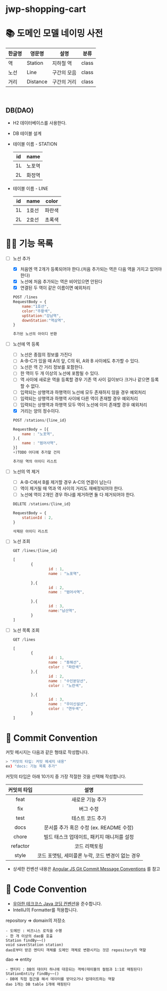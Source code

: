 # jwp-shopping-cart

# 📚 도메인 모델 네이밍 사전

| 한글명  | 영문명      | 설명      | 분류    |
|------|----------|---------|-------|
| 역    | Station  | 지하철 역   | class |
| 노선   | Line     | 구간의 모음  | class |
| 거리   | Distance | 구간의 거리  | class |

<br>

## DB(DAO)

- H2 데이터베이스를 사용한다.
- DB 테이블 설계
- 테이블 이름 - STATION

    | id | name |
    | --- | --- |
    | 1L | 노포역 |
    | 2L | 화정역 |

- 테이블 이름 - LINE

    | id | name | color |
    | --- | --- | --- |
    | 1L | 1호선 | 파란색 |
    | 2L | 2호선 | 초록색 |

# 👨‍🍳 기능 목록

- [ ]  노선 추가
    - [x] 처음엔 역 2개가 등록되어야 한다.(처음 추가되는 역은 다음 역을 가지고 있어야 한다)
    - [x] 노선에 처음 추가되는 역은 비어있으면 안된다
    - [x] 연결된 두 역이 같은 이름이면 예외처리

   ```jsx
   POST /lines
   RequestBody = {
       name:"1호선",
       color:"주황색",
       upStation:"강남역",
       downStation:"역삼역",
   }
   ```

   ```jsx
   추가된 노선의 아이디 반환
   ```

- [ ]  노선에 역 등록
    - [ ] 노선은 종점의 정보를 가진다
    - [ ]  A-B-C가 있을 때 A의 앞, C의 뒤, A와 B 사이에도 추가할 수 있다.
    - [ ]  노선은 역 간 거리 정보를 포함한다.
    - [ ]  한 역이 두 개 이상의 노선에 포함될 수 있다.
    - [ ]  역 사이에 새로운 역을 등록할 경우 기존 역 사이 길이보다 크거나 같으면 등록할 수 없다.
    - [ ] 입력되는 상행역과 하행역이 노선에 모두 존재하지 않을 경우 예외처리
    - [ ] 임력되는 상행역과 하행역 사이에 다른 역이 존재할 경우 예외처리
    - [ ] 입력되는 상행역과 하행역 모두 역이 노선에 이미 존재할 경우 예외처리
    - [x]  거리는 양의 정수이다.

   ```jsx
   POST /stations/{line_id}
   
   RequestBody = [{
       name : "노포역",
   },{
       name : "범어사역",
   }]
   +)TODO 어디에 추가할 건지 
   ```

   ```jsx
   추가된 역의 아이디 리스트
   ```

- [ ]  노선의 역 제거
    - [ ]  A-B-C에서 B를 제거할 경우 A-C의 연결이 남는다
    - [ ]  역이 제거될 때 역과 역 사이의 거리도 재배정되어야 한다.
    - [ ]  노선에 역이 2개인 경우 하나를 제거하면 둘 다 제거되어야 한다.

   ```jsx
   DELETE /stations/{line_id}
   
   RequestBody = {
       stationId : 2,
   }
   ```

   ```jsx
   삭제된 아이디 리스트
   ```

- [ ]  노선 조회

   ```jsx
   GET /lines/{line_id}
   ```

   ```jsx
   [
           {
                   id : 1,
                   name : "노포역",
                   
           },{
                   id : 2,
                   name : "범어사역",
                   
           },{
                   id : 3,
                   name:"남산역",
           }
   ]
   ```

- [ ]  노선 목록 조회

   ```jsx
   GET /lines
   ```

   ```jsx
   [
           {
                   id : 1,
                   name : "동해선",
                   color : "파란색",
           },{
                   id : 2,
                   name : "수인분당선",
                   color : "노란색",
                   
           },{
                   id : 3,
                   name : "우이신설선",
                   color : "연두색",
           }
   ]
   ```

# 📌 Commit Convention

커밋 메시지는 다음과 같은 형태로 작성합니다.

```Bash
> "커밋의 타입: 커밋 메세지 내용"
ex) "docs: 기능 목록 추가"
``` 

커밋의 타입은 아래 10가지 중 가장 적절한 것을 선택해 작성합니다.

|  커밋의 타입  |              설명               |
|:--------:|:-----------------------------:|
|   feat   |           새로운 기능 추가           |
|   fix    |             버그 수정             |
|   test   |           테스트 코드 추가           |
|   docs   | 문서를 추가 혹은 수정 (ex. README 수정)  |
|  chore   |   빌드 태스크 업데이트, 패키지 매니저를 설정    |
| refactor |            코드 리팩토링            |
|  style   | 코드 포맷팅, 세미콜론 누락, 코드 변경이 없는 경우 |

- 상세한 컨벤션
  내용은 [Angular JS Git Commit Message Conventions](https://gist.github.com/stephenparish/9941e89d80e2bc58a153)
  를 참고

# 📌 Code Convention

- [우아한 테크코스 Java 코딩 컨벤션](https://github.com/woowacourse/woowacourse-docs/tree/main/styleguide/java)을
  준수합니다.
- IntelliJ의 Formatter를 적용합니다.



repository => domain의 저장소

    - 도메인 : 비즈니스 로직을 수행
    - 한 개 이상의 dao를 호출
    Station findBy~~()
    void save(Station station)
    dao로부터 받은 엔티티 객체를 도메인 객체로 변환시키는 것은 repository의 역할

dao => entity

    - 엔티티 : DB의 데이터 하나에 대응되는 객체(테이블의 컬럼과 1:1로 매핑된다)
    StationEntity findBy~~()
    - DB에 직접 접근을 해서 데이터를 받아오거나 업데이트하는 역할
    dao 1개는 DB table 1개에 매핑된다





